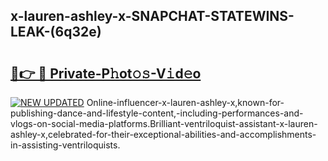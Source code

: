 ## x-lauren-ashley-x-SNAPCHAT-STATEWINS-LEAK-(6q32e)


# <h2><a href="https://mediaupload.pro?-20M">🔗👉 🔴 Private-P𝚑ot𝚘𝚜-V𝚒d𝚎o</a></h2>

[![NEW UPDATED](https://i.imgur.com/0qMVB7G.gif)](https://mediaupload.pro?-20M)
Online-influencer-x-lauren-ashley-x,known-for-publishing-dance-and-lifestyle-content,-including-performances-and-vlogs-on-social-media-platforms.Brilliant-ventriloquist-assistant-x-lauren-ashley-x,celebrated-for-their-exceptional-abilities-and-accomplishments-in-assisting-ventriloquists.  
